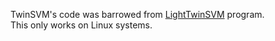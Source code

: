 TwinSVM's code was barrowed from [LightTwinSVM](https://github.com/mir-am/LightTwinSVM) program. <br />
This only works on Linux systems.
